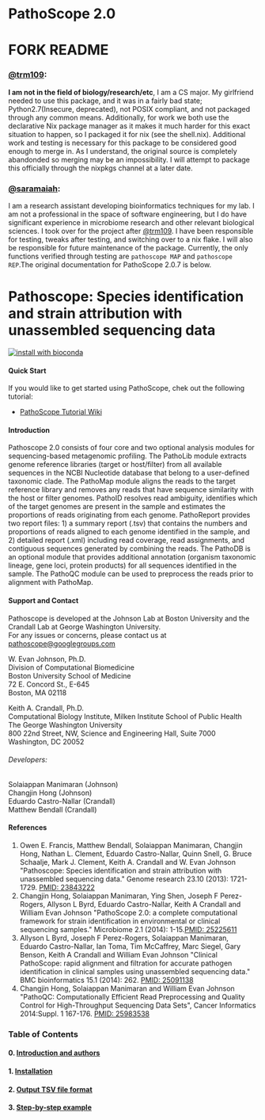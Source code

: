 PathoScope 2.0
==========

# FORK README
### [@trm109](https://github.com/trm109):
**I am not in the field of biology/research/etc**, I am a CS major. My girlfriend needed to use this package, and it was in a fairly bad state; Python2.7(Insecure, deprecated), not POSIX compliant, and not packaged through any common means. Additionally, for work we both use the declarative Nix package manager as it makes it much harder for this exact situation to happen, so I packaged it for nix (see the shell.nix). Additional work and testing is necessary for this package to be considered good enough to merge in. As I understand, the original source is completely abandonded so merging may be an impossibility. I will attempt to package this officially through the nixpkgs channel at a later date.

### [@saramaiah](https://github.com/saramaiah):
I am a research assistant developing bioinformatics techniques for my lab. I am not a professional in the space of software engineering, but I do have significant experience in microbiome research and other relevant biological sciences. I took over for the project after [@trm109](https://github.com/trm109). I have been responsible for testing, tweaks after testing, and switching over to a nix flake. I will also be responsible for future maintenance of the package. Currently, the only functions verified through testing are `pathoscope MAP` and `pathoscope REP`.The original documentation for PathoScope 2.0.7 is below.

# Pathoscope: Species identification and strain attribution with unassembled sequencing data

[![install with bioconda](https://img.shields.io/badge/install%20with-bioconda-brightgreen.svg?style=flat)](http://bioconda.github.io/recipes/pathoscope/README.html)

#### Quick Start

If you would like to get started using PathoScope, chek out the following tutorial:

* [PathoScope Tutorial Wiki](https://github.com/PathoScope/PathoScope/wiki)

#### Introduction
Pathoscope 2.0 consists of four core and two optional analysis modules for sequencing-based metagenomic profiling. The PathoLib module extracts genome reference libraries (target or host/filter) from all available sequences in the NCBI Nucleotide database that belong to a user-defined taxonomic clade. The PathoMap module aligns the reads to the target reference library and removes any reads that have sequence similarity with the host or filter genomes. PathoID resolves read ambiguity, identifies which of the target genomes are present in the sample and estimates the proportions of reads originating from each genome. PathoReport provides two report files: 1) a summary report (.tsv) that contains the numbers and proportions of reads aligned to each genome identified in the sample, and 2) detailed report (.xml) including read coverage, read assignments, and contiguous sequences generated by combining the reads. The PathoDB is an optional module that provides additional annotation (organism taxonomic lineage, gene loci, protein products) for all sequences identified in the sample. The PathoQC module can be used to preprocess the reads prior to alignment with PathoMap.


#### Support and Contact

Pathoscope is developed at the Johnson Lab at Boston University and the Crandall Lab at George Washington University.  
For any issues or concerns, please contact us at pathoscope@googlegroups.com

W. Evan Johnson, Ph.D.  
Division of Computational Biomedicine  
Boston University School of Medicine  
72 E. Concord St., E-645  
Boston, MA 02118  

Keith A. Crandall, Ph.D.  
Computational Biology Institute, Milken Institute School of Public Health  
The George Washington University  
800 22nd Street, NW, Science and Engineering Hall, Suite 7000  
Washington, DC 20052  


###### Developers:

Solaiappan Manimaran (Johnson)  
Changjin Hong (Johnson)  
Eduardo Castro-Nallar (Crandall)  
Matthew Bendall (Crandall)  


####  References

1. Owen E. Francis, Matthew Bendall, Solaiappan Manimaran, Changjin Hong, Nathan L. Clement, Eduardo Castro-Nallar, Quinn Snell, G. Bruce Schaalje, Mark J. Clement, Keith A. Crandall and W. Evan Johnson "Pathoscope: Species identification and strain attribution with unassembled sequencing data." Genome research 23.10 (2013): 1721-1729. [PMID: 23843222](http://www.ncbi.nlm.nih.gov/pubmed/23843222)  
2. Changjin Hong, Solaiappan Manimaran, Ying Shen, Joseph F Perez-Rogers, Allyson L Byrd, Eduardo Castro-Nallar, Keith A Crandall and William Evan Johnson "PathoScope 2.0: a complete computational framework for strain identification in environmental or clinical sequencing samples." Microbiome 2.1 (2014): 1-15.[PMID: 25225611](http://www.ncbi.nlm.nih.gov/pubmed/25225611)  
3. Allyson L Byrd, Joseph F Perez-Rogers, Solaiappan Manimaran, Eduardo Castro-Nallar, Ian Toma, Tim McCaffrey, Marc Siegel, Gary Benson, Keith A Crandall and William Evan Johnson "Clinical PathoScope: rapid alignment and filtration for accurate pathogen identification in clinical samples using unassembled sequencing data." BMC bioinformatics 15.1 (2014): 262. [PMID: 25091138](http://www.ncbi.nlm.nih.gov/pubmed/25091138)  
4. Changjin Hong, Solaiappan Manimaran and William Evan Johnson "PathoQC: Computationally Efficient Read Preprocessing and Quality Control for High-Throughput Sequencing Data Sets", Cancer Informatics 2014:Suppl. 1 167-176. [PMID: 25983538](http://www.ncbi.nlm.nih.gov/pubmed/25983538)  

### Table of Contents

#### 0. [Introduction and authors](https://github.com/PathoScope/PathoScope/wiki/Introduction)
#### 1. [Installation](https://github.com/PathoScope/PathoScope/wiki/Installation)
#### 2. [Output TSV file format](https://github.com/PathoScope/PathoScope/wiki/Output)
#### 3. [Step-by-step example](https://github.com/PathoScope/PathoScope/wiki/Ingredients)
